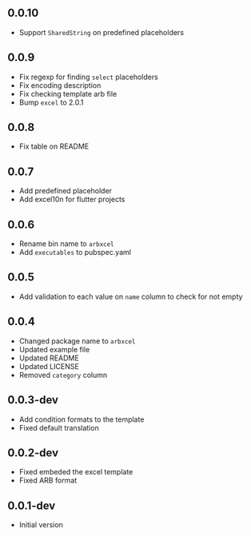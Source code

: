## 0.0.10

- Support `SharedString` on predefined placeholders

## 0.0.9

- Fix regexp for finding `select` placeholders
- Fix encoding description
- Fix checking template arb file
- Bump `excel` to 2.0.1

## 0.0.8

- Fix table on README

## 0.0.7

- Add predefined placeholder
- Add excel10n for flutter projects

## 0.0.6

- Rename bin name to `arbxcel`
- Add `executables` to pubspec.yaml

## 0.0.5

- Add validation to each value on `name` column to check for not empty

## 0.0.4

- Changed package name to `arbxcel`
- Updated example file
- Updated README
- Updated LICENSE
- Removed `category` column

## 0.0.3-dev

- Add condition formats to the template
- Fixed default translation

## 0.0.2-dev

- Fixed embeded the excel template
- Fixed ARB format

## 0.0.1-dev

- Initial version
